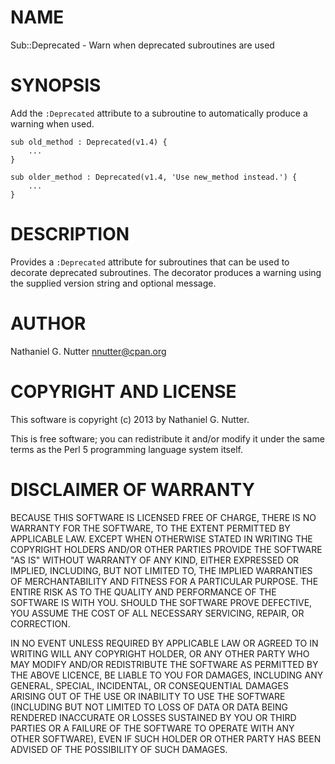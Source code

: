 # NAME

Sub::Deprecated - Warn when deprecated subroutines are used

# SYNOPSIS

Add the `:Deprecated` attribute to a subroutine to automatically produce a warning
when used.

    sub old_method : Deprecated(v1.4) {
        ...
    }

    sub older_method : Deprecated(v1.4, 'Use new_method instead.') {
        ...
    }

# DESCRIPTION

Provides a `:Deprecated` attribute for subroutines that can be used to
decorate deprecated subroutines.  The decorator produces a warning using the
supplied version string and optional message.

# AUTHOR

Nathaniel G. Nutter <nnutter@cpan.org>

# COPYRIGHT AND LICENSE

This software is copyright (c) 2013 by Nathaniel G. Nutter.

This is free software; you can redistribute it and/or modify it under
the same terms as the Perl 5 programming language system itself.

# DISCLAIMER OF WARRANTY

BECAUSE THIS SOFTWARE IS LICENSED FREE OF CHARGE, THERE IS NO WARRANTY
FOR THE SOFTWARE, TO THE EXTENT PERMITTED BY APPLICABLE LAW. EXCEPT
WHEN OTHERWISE STATED IN WRITING THE COPYRIGHT HOLDERS AND/OR OTHER
PARTIES PROVIDE THE SOFTWARE "AS IS" WITHOUT WARRANTY OF ANY KIND,
EITHER EXPRESSED OR IMPLIED, INCLUDING, BUT NOT LIMITED TO, THE
IMPLIED WARRANTIES OF MERCHANTABILITY AND FITNESS FOR A PARTICULAR
PURPOSE. THE ENTIRE RISK AS TO THE QUALITY AND PERFORMANCE OF THE
SOFTWARE IS WITH YOU. SHOULD THE SOFTWARE PROVE DEFECTIVE, YOU ASSUME
THE COST OF ALL NECESSARY SERVICING, REPAIR, OR CORRECTION.

IN NO EVENT UNLESS REQUIRED BY APPLICABLE LAW OR AGREED TO IN WRITING
WILL ANY COPYRIGHT HOLDER, OR ANY OTHER PARTY WHO MAY MODIFY AND/OR
REDISTRIBUTE THE SOFTWARE AS PERMITTED BY THE ABOVE LICENCE, BE LIABLE
TO YOU FOR DAMAGES, INCLUDING ANY GENERAL, SPECIAL, INCIDENTAL, OR
CONSEQUENTIAL DAMAGES ARISING OUT OF THE USE OR INABILITY TO USE THE
SOFTWARE (INCLUDING BUT NOT LIMITED TO LOSS OF DATA OR DATA BEING
RENDERED INACCURATE OR LOSSES SUSTAINED BY YOU OR THIRD PARTIES OR A
FAILURE OF THE SOFTWARE TO OPERATE WITH ANY OTHER SOFTWARE), EVEN IF
SUCH HOLDER OR OTHER PARTY HAS BEEN ADVISED OF THE POSSIBILITY OF SUCH
DAMAGES.
